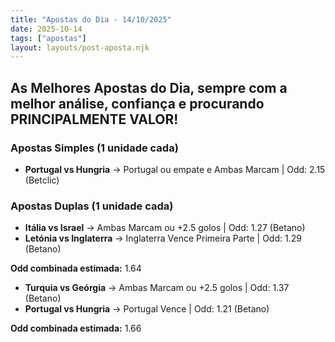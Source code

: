 ```yaml
---
title: "Apostas do Dia - 14/10/2025"
date: 2025-10-14
tags: ["apostas"]
layout: layouts/post-aposta.njk
---
```


## As Melhores Apostas do Dia, sempre com a melhor análise, confiança e procurando PRINCIPALMENTE VALOR!

### Apostas Simples (1 unidade cada)

- **Portugal vs Hungria** → Portugal ou empate e Ambas Marcam | Odd: 2.15 (Betclic) 


### Apostas Duplas (1 unidade cada)

- **Itália vs Israel** → Ambas Marcam ou +2.5 golos | Odd: 1.27 (Betano) 
- **Letónia vs Inglaterra** → Inglaterra Vence Primeira Parte | Odd: 1.29 (Betano) 

**Odd combinada estimada:** 1.64

- **Turquia vs Geórgia** → Ambas Marcam ou +2.5 golos | Odd: 1.37 (Betano) 
- **Portugal vs Hungria** → Portugal Vence | Odd: 1.21 (Betano) 

**Odd combinada estimada:** 1.66
